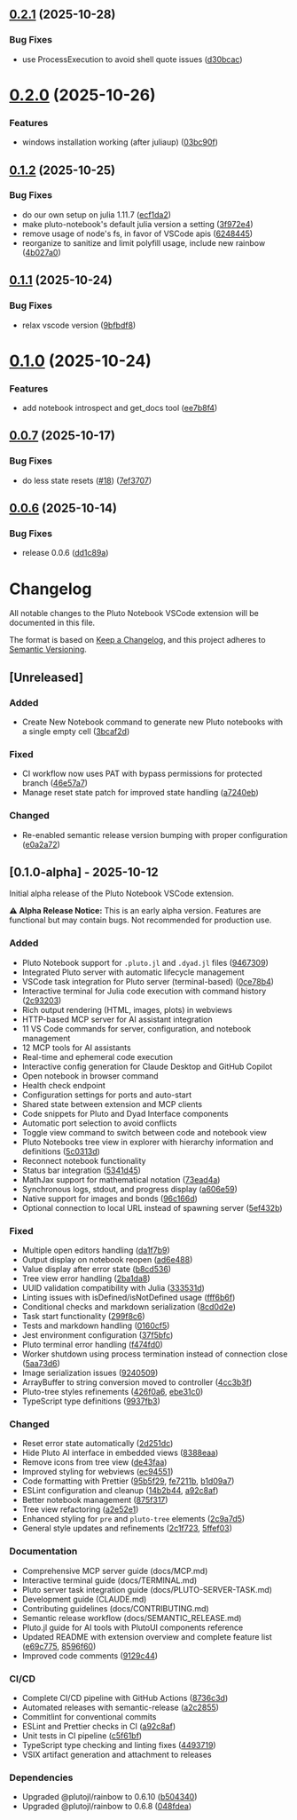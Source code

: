 ## [0.2.1](https://github.com/JuliaPluto/advanced-vscode-extension/compare/v0.2.0...v0.2.1) (2025-10-28)


### Bug Fixes

* use ProcessExecution to avoid shell quote issues ([d30bcac](https://github.com/JuliaPluto/advanced-vscode-extension/commit/d30bcac058978754cf51a70b56419496d6d7b706))

# [0.2.0](https://github.com/JuliaPluto/advanced-vscode-extension/compare/v0.1.2...v0.2.0) (2025-10-26)

### Features

- windows installation working (after juliaup) ([03bc90f](https://github.com/JuliaPluto/advanced-vscode-extension/commit/03bc90fe5b0bed9540d5f9c84604e25bcad8b577))

## [0.1.2](https://github.com/JuliaPluto/advanced-vscode-extension/compare/v0.1.1...v0.1.2) (2025-10-25)

### Bug Fixes

- do our own setup on julia 1.11.7 ([ecf1da2](https://github.com/JuliaPluto/advanced-vscode-extension/commit/ecf1da209d86c31bf6e06d86257b019c608425bc))
- make pluto-notebook's default julia version a setting ([3f972e4](https://github.com/JuliaPluto/advanced-vscode-extension/commit/3f972e4b8ab71b48b1563c8c94cc37ca6a92a291))
- remove usage of node's fs, in favor of VSCode apis ([6248445](https://github.com/JuliaPluto/advanced-vscode-extension/commit/62484450ea5c4e72fccc2a4d8c3c9f6d1c8bcdbe))
- reorganize to sanitize and limit polyfill usage, include new rainbow ([4b027a0](https://github.com/JuliaPluto/advanced-vscode-extension/commit/4b027a057771efb3c9faee894cd3beae306b93c5))

## [0.1.1](https://github.com/JuliaPluto/advanced-vscode-extension/compare/v0.1.0...v0.1.1) (2025-10-24)

### Bug Fixes

- relax vscode version ([9bfbdf8](https://github.com/JuliaPluto/advanced-vscode-extension/commit/9bfbdf89d146a14324031d2722e38e7dc86cdf86))

# [0.1.0](https://github.com/JuliaPluto/advanced-vscode-extension/compare/v0.0.7...v0.1.0) (2025-10-24)

### Features

- add notebook introspect and get_docs tool ([ee7b8f4](https://github.com/JuliaPluto/advanced-vscode-extension/commit/ee7b8f4e8f7fe27d4d2cf8e6d8159a72a39cbc6f))

## [0.0.7](https://github.com/JuliaPluto/advanced-vscode-extension/compare/v0.0.6...v0.0.7) (2025-10-17)

### Bug Fixes

- do less state resets ([#18](https://github.com/JuliaPluto/advanced-vscode-extension/issues/18)) ([7ef3707](https://github.com/JuliaPluto/advanced-vscode-extension/commit/7ef37077aa593440c889eb8b28dd7b4c1d465a1d))

## [0.0.6](https://github.com/JuliaPluto/advanced-vscode-extension/compare/v0.0.5...v0.0.6) (2025-10-14)

### Bug Fixes

- release 0.0.6 ([dd1c89a](https://github.com/JuliaPluto/advanced-vscode-extension/commit/dd1c89a1eb80126bddc5172ab1154d01419b8323))

# Changelog

All notable changes to the Pluto Notebook VSCode extension will be documented in this file.

The format is based on [Keep a Changelog](https://keepachangelog.com/en/1.0.0/),
and this project adheres to [Semantic Versioning](https://semver.org/spec/v2.0.0.html).

## [Unreleased]

### Added

- Create New Notebook command to generate new Pluto notebooks with a single empty cell ([3bcaf2d](https://github.com/JuliaPluto/advanced-vscode-extension/commit/3bcaf2d))

### Fixed

- CI workflow now uses PAT with bypass permissions for protected branch ([46e57a7](https://github.com/JuliaPluto/advanced-vscode-extension/commit/46e57a7))
- Manage reset state patch for improved state handling ([a7240eb](https://github.com/JuliaPluto/advanced-vscode-extension/commit/a7240eb))

### Changed

- Re-enabled semantic release version bumping with proper configuration ([e0a2a72](https://github.com/JuliaPluto/advanced-vscode-extension/commit/e0a2a72))

## [0.1.0-alpha] - 2025-10-12

Initial alpha release of the Pluto Notebook VSCode extension.

**⚠️ Alpha Release Notice:** This is an early alpha version. Features are functional but may contain bugs. Not recommended for production use.

### Added

- Pluto Notebook support for `.pluto.jl` and `.dyad.jl` files ([9467309](https://github.com/JuliaPluto/advanced-vscode-extension/commit/9467309))
- Integrated Pluto server with automatic lifecycle management
- VSCode task integration for Pluto server (terminal-based) ([0ce78b4](https://github.com/JuliaPluto/advanced-vscode-extension/commit/0ce78b4))
- Interactive terminal for Julia code execution with command history ([2c93203](https://github.com/JuliaPluto/advanced-vscode-extension/commit/2c93203))
- Rich output rendering (HTML, images, plots) in webviews
- HTTP-based MCP server for AI assistant integration
- 11 VS Code commands for server, configuration, and notebook management
- 12 MCP tools for AI assistants
- Real-time and ephemeral code execution
- Interactive config generation for Claude Desktop and GitHub Copilot
- Open notebook in browser command
- Health check endpoint
- Configuration settings for ports and auto-start
- Shared state between extension and MCP clients
- Code snippets for Pluto and Dyad Interface components
- Automatic port selection to avoid conflicts
- Toggle view command to switch between code and notebook view
- Pluto Notebooks tree view in explorer with hierarchy information and definitions ([5c0313d](https://github.com/JuliaPluto/advanced-vscode-extension/commit/5c0313d))
- Reconnect notebook functionality
- Status bar integration ([5341d45](https://github.com/JuliaPluto/advanced-vscode-extension/commit/5341d45))
- MathJax support for mathematical notation ([73ead4a](https://github.com/JuliaPluto/advanced-vscode-extension/commit/73ead4a))
- Synchronous logs, stdout, and progress display ([a606e59](https://github.com/JuliaPluto/advanced-vscode-extension/commit/a606e59))
- Native support for images and bonds ([96c166d](https://github.com/JuliaPluto/advanced-vscode-extension/commit/96c166d))
- Optional connection to local URL instead of spawning server ([5ef432b](https://github.com/JuliaPluto/advanced-vscode-extension/commit/5ef432b))

### Fixed

- Multiple open editors handling ([da1f7b9](https://github.com/JuliaPluto/advanced-vscode-extension/commit/da1f7b9))
- Output display on notebook reopen ([ad6e488](https://github.com/JuliaPluto/advanced-vscode-extension/commit/ad6e488))
- Value display after error state ([b8cd536](https://github.com/JuliaPluto/advanced-vscode-extension/commit/b8cd536))
- Tree view error handling ([2ba1da8](https://github.com/JuliaPluto/advanced-vscode-extension/commit/2ba1da8))
- UUID validation compatibility with Julia ([333531d](https://github.com/JuliaPluto/advanced-vscode-extension/commit/333531d))
- Linting issues with isDefined/isNotDefined usage ([fff6b6f](https://github.com/JuliaPluto/advanced-vscode-extension/commit/fff6b6f))
- Conditional checks and markdown serialization ([8cd0d2e](https://github.com/JuliaPluto/advanced-vscode-extension/commit/8cd0d2e))
- Task start functionality ([299f8c6](https://github.com/JuliaPluto/advanced-vscode-extension/commit/299f8c6))
- Tests and markdown handling ([0160cf5](https://github.com/JuliaPluto/advanced-vscode-extension/commit/0160cf5))
- Jest environment configuration ([37f5bfc](https://github.com/JuliaPluto/advanced-vscode-extension/commit/37f5bfc))
- Pluto terminal error handling ([f474fd0](https://github.com/JuliaPluto/advanced-vscode-extension/commit/f474fd0))
- Worker shutdown using process termination instead of connection close ([5aa73d6](https://github.com/JuliaPluto/advanced-vscode-extension/commit/5aa73d6))
- Image serialization issues ([9240509](https://github.com/JuliaPluto/advanced-vscode-extension/commit/9240509))
- ArrayBuffer to string conversion moved to controller ([4cc3b3f](https://github.com/JuliaPluto/advanced-vscode-extension/commit/4cc3b3f))
- Pluto-tree styles refinements ([426f0a6](https://github.com/JuliaPluto/advanced-vscode-extension/commit/426f0a6), [ebe31c0](https://github.com/JuliaPluto/advanced-vscode-extension/commit/ebe31c0))
- TypeScript type definitions ([9937fb3](https://github.com/JuliaPluto/advanced-vscode-extension/commit/9937fb3))

### Changed

- Reset error state automatically ([2d251dc](https://github.com/JuliaPluto/advanced-vscode-extension/commit/2d251dc))
- Hide Pluto AI interface in embedded views ([8388eaa](https://github.com/JuliaPluto/advanced-vscode-extension/commit/8388eaa))
- Remove icons from tree view ([de43faa](https://github.com/JuliaPluto/advanced-vscode-extension/commit/de43faa))
- Improved styling for webviews ([ec94551](https://github.com/JuliaPluto/advanced-vscode-extension/commit/ec94551))
- Code formatting with Prettier ([95b5f29](https://github.com/JuliaPluto/advanced-vscode-extension/commit/95b5f29), [fe7211b](https://github.com/JuliaPluto/advanced-vscode-extension/commit/fe7211b), [b1d09a7](https://github.com/JuliaPluto/advanced-vscode-extension/commit/b1d09a7))
- ESLint configuration and cleanup ([14b2b44](https://github.com/JuliaPluto/advanced-vscode-extension/commit/14b2b44), [a92c8af](https://github.com/JuliaPluto/advanced-vscode-extension/commit/a92c8af))
- Better notebook management ([875f317](https://github.com/JuliaPluto/advanced-vscode-extension/commit/875f317))
- Tree view refactoring ([a2e52e1](https://github.com/JuliaPluto/advanced-vscode-extension/commit/a2e52e1))
- Enhanced styling for `pre` and `pluto-tree` elements ([2c9a7d5](https://github.com/JuliaPluto/advanced-vscode-extension/commit/2c9a7d5))
- General style updates and refinements ([2c1f723](https://github.com/JuliaPluto/advanced-vscode-extension/commit/2c1f723), [5ffef03](https://github.com/JuliaPluto/advanced-vscode-extension/commit/5ffef03))

### Documentation

- Comprehensive MCP server guide (docs/MCP.md)
- Interactive terminal guide (docs/TERMINAL.md)
- Pluto server task integration guide (docs/PLUTO-SERVER-TASK.md)
- Development guide (CLAUDE.md)
- Contributing guidelines (docs/CONTRIBUTING.md)
- Semantic release workflow (docs/SEMANTIC_RELEASE.md)
- Pluto.jl guide for AI tools with PlutoUI components reference
- Updated README with extension overview and complete feature list ([e69c775](https://github.com/JuliaPluto/advanced-vscode-extension/commit/e69c775), [8596f60](https://github.com/JuliaPluto/advanced-vscode-extension/commit/8596f60))
- Improved code comments ([9129c44](https://github.com/JuliaPluto/advanced-vscode-extension/commit/9129c44))

### CI/CD

- Complete CI/CD pipeline with GitHub Actions ([8736c3d](https://github.com/JuliaPluto/advanced-vscode-extension/commit/8736c3d))
- Automated releases with semantic-release ([a2c2855](https://github.com/JuliaPluto/advanced-vscode-extension/commit/a2c2855))
- Commitlint for conventional commits
- ESLint and Prettier checks in CI ([a92c8af](https://github.com/JuliaPluto/advanced-vscode-extension/commit/a92c8af))
- Unit tests in CI pipeline ([c5f61bf](https://github.com/JuliaPluto/advanced-vscode-extension/commit/c5f61bf))
- TypeScript type checking and linting fixes ([4493719](https://github.com/JuliaPluto/advanced-vscode-extension/commit/4493719))
- VSIX artifact generation and attachment to releases

### Dependencies

- Upgraded @plutojl/rainbow to 0.6.10 ([b504340](https://github.com/JuliaPluto/advanced-vscode-extension/commit/b504340))
- Upgraded @plutojl/rainbow to 0.6.8 ([048fdea](https://github.com/JuliaPluto/advanced-vscode-extension/commit/048fdea))
